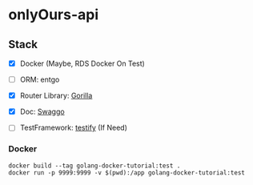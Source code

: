 # onlyOurs-api



## Stack
-[x] Docker (Maybe, RDS Docker On Test)  
-[ ] ORM: entgo  
-[x] Router Library: [Gorilla](https://github.com/gorilla/mux)  
-[x] Doc: [Swaggo](https://github.com/swaggo/swag)  
-[ ] TestFramework: [testify](https://github.com/stretchr/testify) (If Need)


### Docker
```
docker build --tag golang-docker-tutorial:test .
docker run -p 9999:9999 -v $(pwd):/app golang-docker-tutorial:test
```
